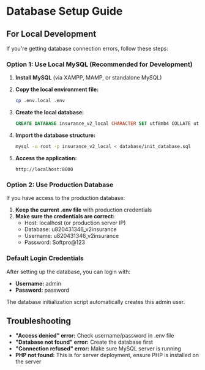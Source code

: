 # Database Setup Guide

## For Local Development

If you're getting database connection errors, follow these steps:

### Option 1: Use Local MySQL (Recommended for Development)

1. **Install MySQL** (via XAMPP, MAMP, or standalone MySQL)

2. **Copy the local environment file:**
   ```bash
   cp .env.local .env
   ```

3. **Create the local database:**
   ```sql
   CREATE DATABASE insurance_v2_local CHARACTER SET utf8mb4 COLLATE utf8mb4_unicode_ci;
   ```

4. **Import the database structure:**
   ```bash
   mysql -u root -p insurance_v2_local < database/init_database.sql
   ```

5. **Access the application:**
   ```
   http://localhost:8000
   ```

### Option 2: Use Production Database

If you have access to the production database:

1. **Keep the current .env file** with production credentials
2. **Make sure the credentials are correct:**
   - Host: localhost (or production server IP)
   - Database: u820431346_v2insurance
   - Username: u820431346_v2insurance
   - Password: Softpro@123

### Default Login Credentials

After setting up the database, you can login with:
- **Username:** admin
- **Password:** password

The database initialization script automatically creates this admin user.

## Troubleshooting

- **"Access denied" error:** Check username/password in .env file
- **"Database not found" error:** Create the database first
- **"Connection refused" error:** Make sure MySQL server is running
- **PHP not found:** This is for server deployment, ensure PHP is installed on the server
